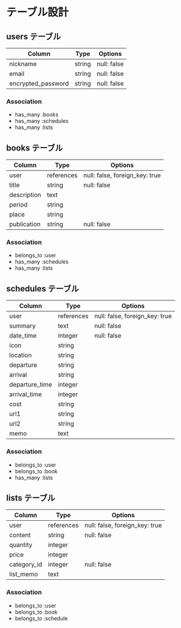# テーブル設計

## users テーブル

| Column             | Type   | Options     |
| ------------------ | ------ | ----------- |
| nickname           | string | null: false |
| email              | string | null: false |
| encrypted_password | string | null: false |

### Association

- has_many :books
- has_many :schedules
- has_many :lists

## books テーブル

| Column           | Type       | Options                        |
| ---------------- | ---------- | ------------------------------ |
| user             | references | null: false, foreign_key: true |
| title            | string     | null: false                    |
| description      | text       |                                |
| period           | string     |                                |
| place            | string     |                                |
| publication      | string     | null: false                    |

### Association

- belongs_to :user
- has_many :schedules
- has_many :lists

## schedules テーブル

| Column           | Type       | Options                        |
| ---------------- | ---------- | ------------------------------ |
| user             | references | null: false, foreign_key: true |
| summary          | text       | null: false                    |
| date_time        | integer    | null: false                    |
| icon             | string     |                                |
| location         | string     |                                |
| departure        | string     |                                |
| arrival          | string     |                                |
| departure_time   | integer    |                                |
| arrival_time     | integer    |                                |
| cost             | string     |                                |
| url1             | string     |                                |
| url2             | string     |                                |
| memo             | text       |                                |

### Association

- belongs_to :user
- belongs_to :book
- has_many :lists

## lists テーブル

| Column        | Type       | Options                        |
| ------------- | ---------- | ------------------------------ |
| user          | references | null: false, foreign_key: true |
| content       | string     | null: false                    |
| quantity      | integer    |                                |
| price         | integer    |                                |
| category_id   | integer    | null: false                    |
| list_memo     | text       |                                |

### Association

- belongs_to :user
- belongs_to :book
- belongs_to :schedule
